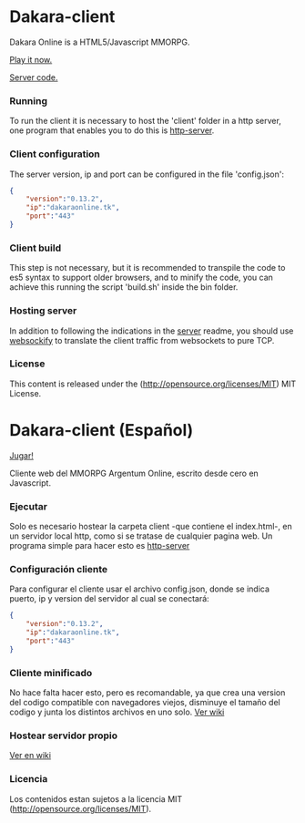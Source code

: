 # Dakara-client

Dakara Online is a HTML5/Javascript MMORPG.

[Play it now.](http://horaciomartinez.github.io/dakara-client/)

[Server code.](https://github.com/DakaraOnline/dakara-server)

### Running ###

To run the client it is necessary to host the 'client' folder in a http server, one program that enables you to do this is [http-server](https://github.com/indexzero/http-server).

### Client configuration ###

The server version, ip and port can be configured in the file 'config.json':

```json
{
    "version":"0.13.2",
    "ip":"dakaraonline.tk",
    "port":"443"
}
```

### Client build ###

This step is not necessary, but it is recommended to transpile the code to es5 syntax to support older browsers, and to minify the code, you can achieve this running the script 'build.sh' inside the bin folder.

### Hosting server ###

In addition to following the indications in the [server](https://github.com/DakaraOnline/dakara-server) readme, you should use [websockify](https://github.com/kanaka/websockify) to translate the client traffic from websockets to pure TCP.

### License ###

This content is released under the (http://opensource.org/licenses/MIT) MIT License.


# Dakara-client (Español)

[Jugar!](http://web.dakara.com.ar/)

Cliente web del MMORPG Argentum Online, escrito desde cero en Javascript.

### Ejecutar ###

Solo es necesario hostear la carpeta client -que contiene el index.html-, en un servidor local http, como si se tratase de cualquier pagina web. Un programa simple para hacer esto es [http-server](https://github.com/indexzero/http-server)

### Configuración cliente ###

Para configurar el cliente usar el archivo config.json, donde se indica puerto, ip y version del servidor al cual se conectará:

```json
{
    "version":"0.13.2",
    "ip":"dakaraonline.tk",
    "port":"443"
}
```

### Cliente minificado ###

No hace falta hacer esto, pero es recomandable, ya que crea una version del codigo compatible con navegadores viejos, disminuye el tamaño del codigo y junta los distintos archivos en uno solo. [Ver wiki](https://github.com/horacioMartinez/dakara-client/wiki/Cliente-minificado)

### Hostear servidor propio ###

[Ver en wiki](https://github.com/horacioMartinez/dakara-client/wiki/Hostear-servidor-propio)

### Licencia ###

Los contenidos estan sujetos a la licencia MIT (http://opensource.org/licenses/MIT).
